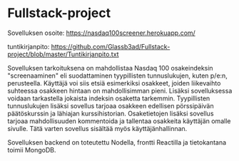 # Fullstack-project

Sovelluksen osoite: https://nasdaq100screener.herokuapp.com/

tuntikirjanpito: https://github.com/Glassb3ad/Fullstack-project/blob/master/Tuntikirjanpito.txt

Sovelluksen tarkoituksena on mahdollistaa Nasdaq 100 osakeindeksin "screenaaminen" eli suodattaminen tyypillisten tunnuslukujen, kuten p/e:n, perusteella.
Käyttäjä voi siis etsiä esimerkiksi osakkeet, joiden liikevaihto suhteessa osakkeen hintaan on mahdollisimman pieni. 
Lisäksi sovelluksessa voidaan tarkastella jokaista indeksin osaketta tarkemmin. Tyypillisten tunnuslukujen lisäksi sovellus tarjoaa osakkeen edellisen pörssipäivän päätöskurssin ja lähiajan kurssihistorian.
Osaketietojen lisäksi sovellus tarjoaa mahdollisuuden kommentoida ja tallentaa osakkeita käyttäjän omalle sivulle. 
Tätä varten sovellus sisältää myös käyttäjänhallinnan. 

Sovelluksen backend on toteutettu Nodella, frontti Reactilla ja tietokantana toimii MongoDB. 
